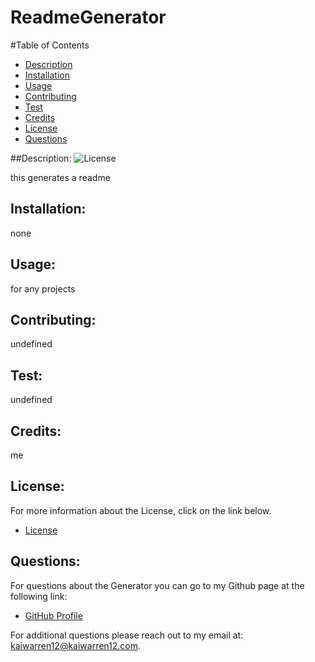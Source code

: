 
# ReadmeGenerator

#Table of Contents

- [Description](#description)
- [Installation](#installation)
- [Usage](#usage)
- [Contributing](#contributing)
- [Test](#test)
- [Credits](#credits)
- [License](#license)
- [Questions](#questions)

##Description:
![License](https://img.shields.io/badge/License--bluesvg "License Badge")

this generates a readme
## Installation:
none
## Usage:
for any projects
## Contributing:
undefined
## Test:
undefined
## Credits:
me
## License:
For more information about the License, click on the link below.

- [License](https://opensource.org/licenses/)

## Questions:
For questions about the Generator you can go to my Github page at the following link:

- [GitHub Profile](https://github.com/kaiwarren12)

For additional questions please reach out to my email at: kaiwarren12@kaiwarren12.com.
